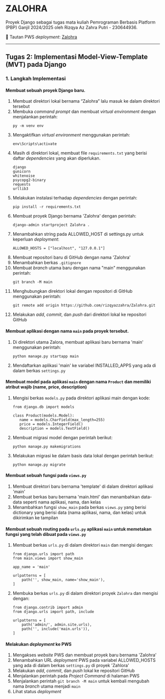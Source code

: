 # ZALOHRA

Proyek Django sebagai tugas mata kuliah Pemrograman Berbasis Platform (PBP) Ganjil 2024/2025 oleh Rizqya Az Zahra Putri - 230644936.

🔗 Tautan PWS _deployment_: [Zalohra](http://rizqya-az-zalohra.pbp.cs.ui.ac.id/)

---
## Tugas 2: Implementasi Model-View-Template (MVT) pada Django
### 1. Langkah Implementasi
#### Membuat sebuah proyek Django baru.
1. Membuat direktori lokal bernama “Zalohra” lalu masuk ke dalam direktori tersebut
2. Membuka _command prompt_ dan membuat _virtual environment_ dengan menjalankan perintah:
   ```
   py -m venv env
   ```
3. Mengaktifkan _virtual environment_ menggunakan perintah:
   ```
   env\Scripts\activate
   ```
4. Masih di direktori lokal, membuat file `requirements.txt` yang berisi daftar _dependencies_ yang akan diperlukan.
   ```
   django
   gunicorn
   whitenoise
   psycopg2-binary
   requests
   urllib3
   ```
5. Melakukan instalasi terhadap _dependencies_ dengan perintah:
   ```
   pip install -r requirements.txt
   ```
6. Membuat proyek Django bernama 'Zalohra' dengan perintah:
   ```
   django-admin startproject Zalohra .
   ```
7. Menambahkan string pada ALLOWED_HOST di settings.py untuk keperluan _deployment_:
   ```
   ALLOWED_HOSTS = ["localhost", "127.0.0.1"]
   ```
8. Membuat repositori baru di GitHub dengan nama 'Zalohra'
9. Menambahkan berkas `.gitignore`
10. Membuat _branch_ utama baru dengan nama "main" menggunakan perintah:
    ```
    git branch -M main
    ```
11. Menghubungkan direktori lokal dengan repositori di GitHub menggunakan perintah:
    ```
    git remote add origin https://github.com/rizqyazzahra/Zalohra.git
    ```
12. Melakukan _add_, _commit_, dan _push_ dari direktori lokal ke repositori GitHub


#### Membuat aplikasi dengan nama `main` pada proyek tersebut.
1. Di direktori utama Zalora, membuat aplikasi baru bernama 'main' menggunakan perintah:
   ```
   python manage.py startapp main
   ```
2. Mendaftarkan aplikasi 'main' ke variabel INSTALLED_APPS yang ada di dalam berkas `settings.py`


#### Membuat model pada aplikasi `main` dengan nama `Product` dan memiliki atribut wajib (name, price, description)
1. Mengisi berkas `models.py` pada direktori aplikasi main dengan kode:
   ```
   from django.db import models

   class Product(models.Model):
      name = models.CharField(max_length=255)
      price = models.IntegerField()
      description = models.TextField()
   ```
2. Membuat migrasi model dengan perintah berikut:
   ```
   python manage.py makemigrations
   ```
3. Melakukan migrasi ke dalam basis data lokal dengan perintah berikut:
   ```
   python manage.py migrate
   ```


####  Membuat sebuah fungsi pada `views.py`
1. Membuat direktori baru bernama 'template' di dalam direktori aplikasi 'main'
2. Membuat berkas baru bernama 'main.html' dan menambahkan data-data seperti nama aplikasi, nama, dan kelas
3. Menambahkan fungsi `show_main` pada berkas `views.py` yang berisi dictionary yang berisi data (nama aplikasi, nama, dan kelas) untuk dikirimkan ke tampilan


#### Membuat sebuah routing pada `urls.py` aplikasi `main` untuk memetakan fungsi yang telah dibuat pada `views.py`
1. Membuat berkas `urls.py` di dalam direktori `main` dan mengisi dengan:
   ```
   from django.urls import path
   from main.views import show_main

   app_name = 'main'
   
   urlpatterns = [
       path('', show_main, name='show_main'),
   ]
   ```
2. Membuka berkas `urls.py` di dalam direktori proyek `Zalohra` dan mengisi dengan:
   ```
   from django.contrib import admin
   from django.urls import path, include
   
   urlpatterns = [
       path('admin/', admin.site.urls),
       path('', include('main.urls')),
   ]
   ```

#### Melakukan _deployment_ ke PWS
1. Mengakses _website_ PWS dan membuat proyek baru bernama 'Zalohra'
2. Menambahkan URL _deployment_ PWS pada variabel ALLOWED_HOSTS yang ada di dalam berkas `settings.py` di proyek 'Zahlora'
3. Melakukan _add_, _commit_, dan _push_ lokal ke repositori GitHub
4. Menjalankan perintah pada _Project Command_ di halaman PWS
5. Menjalankan perintah ``` git branch -M main ``` untuk kembali mengubah nama _branch_ utama menjadi `main`
6. Lihat status _deployment_
